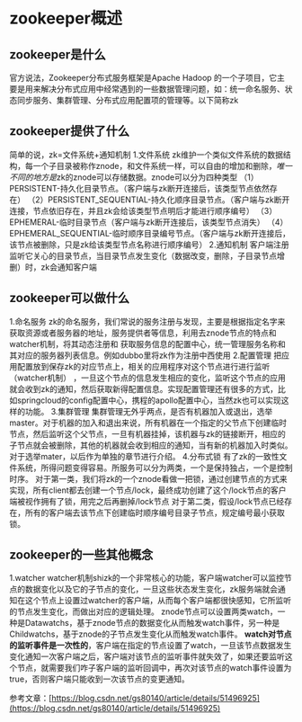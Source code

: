 # zookeeper概述

## zookeeper是什么
  官方说法，Zookeeper分布式服务框架是Apache Hadoop 的一个子项目，它主要是用来解决分布式应用中经常遇到的一些数据管理问题，如：统一命名服务、状态同步服务、集群管理、分布式应用配置项的管理等。以下简称zk
## zookeeper提供了什么
简单的说，zk=文件系统+通知机制
1.文件系统
  zk维护一个类似文件系统的数据结构，每一个子目录被称作znode，和文件系统一样，可以自由的增加和删除，*唯一不同的地方是*zk的znode可以存储数据。znode可以分为四种类型
（1）PERSISTENT-持久化目录节点。（客户端与zk断开连接后，该类型节点依然存在）
（2）PERSISTENT_SEQUENTIAL-持久化顺序目录节点。（客户端与zk断开连接，节点依旧存在，并且zk会给该类型节点明后才能进行顺序编号）
（3）EPHEMERAL-临时目录节点（客户端与zk断开连接后，该类型节点消失）
（4）EPHEMERAL_SEQUENTIAL-临时顺序目录编号节点。（客户端与zk断开连接后，该节点被删除，只是zk给该类型节点名称进行顺序编号）
2.通知机制
  客户端注册监听它关心的目录节点，当目录节点发生变化（数据改变，删除，子目录节点增删）时，zk会通知客户端

## zookeeper可以做什么
1.命名服务
  zk的命名服务，我们常说的服务注册与发现，主要是根据指定名字来获取资源或者服务器的地址，服务提供者等信息，利用去znode节点的特点和watcher机制，将其动态注册和 获取服务信息的配置中心，统一管理服务名称和其对应的服务器列表信息。例如dubbo里将zk作为注册中西使用
2.配置管理
  把应用配置放到保存zk的对应节点上，相关的应用程序对这个节点进行进行监听（watcher机制） ，一旦这个节点的信息发生相应的变化，监听这个节点的应用就会收到zk的通知，然后获取新得配置信息。实现配置管理还有很多的方式，比如springcloud的config配置中心，携程的apollo配置中心，当然zk也可以实现这样的功能。
3.集群管理
  集群管理无外乎两点，是否有机器加入或退出，选举master。对于机器的加入和退出来说，所有机器在一个指定的父节点下创建临时节点，然后监听这个父节点，一旦有机器挂掉，该机器与zk的链接断开，相应的子节点就会被删除，其他的机器就会收到相应的通知，当有新的机器加入时类似。对于选举mater，以后作为单独的章节进行介绍。
4.分布式锁
  有了zk的一致性文件系统，所得问题变得容易。所服务可以分为两类，一个是保持独占，一个是控制时序。
  对于第一类，我们将zk的一个znode看做一把锁，通过创建节点的方式来实现，所有client都去创建一个节点/lock，最终成功创建了这个/lock节点的客户端被视作拥有了锁，用完之后再删掉/lock节点
  对于第二类，假设/lock节点已经存在，所有的客户端去该节点下创建临时顺序编号目录子节点，规定编号最小获取锁。

## zookeeper的一些其他概念
1.watcher
  watcher机制shizk的一个非常核心的功能，客户端watcher可以监控节点的数据变化以及它的子节点的变化，一旦这些状态发生变化，zk服务端就会通知在这个节点上设置过watcher的客户端，从而每个客户端都很快感知，它所监听的节点发生变化，而做出对应的逻辑处理。
  znode节点可以设置两类watch，一种是Datawatchs，基于znode节点的数据变化从而触发watch事件，另一种是Childwatchs，基于znode的子节点发生变化从而触发watch事件。
  **watch对节点的监听事件是一次性的**，客户端在指定的节点设置了watch，一旦该节点数据发生变化通知一次客户端之后，客户端对该节点的监听事件就失效了，如果还要监听这个节点，就需要我们咋子客户端的监听回调中，再次对该节点的watch事件设置为true，否则客户端只能收到一次该节点的变更通知。

参考文章：[https://blog.csdn.net/gs80140/article/details/51496925](https://blog.csdn.net/gs80140/article/details/51496925)
